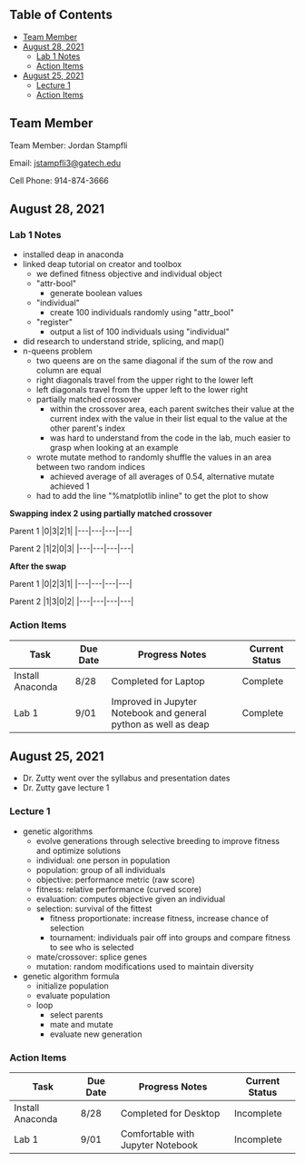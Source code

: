 ## Table of Contents
- [Team Member](#team-member)
- [August 28, 2021](#august-28-2021)
  * [Lab 1 Notes](#lab-1-notes)
  * [Action Items](#action-items)
- [August 25, 2021](#august-25-2021)
  * [Lecture 1](#lecture-1)
  * [Action Items](#action-items-1)


## Team Member 

Team Member: Jordan Stampfli

Email: jstampfli3@gatech.edu

Cell Phone: 914-874-3666

## August 28, 2021

### Lab 1 Notes
* installed deap in anaconda
* linked deap tutorial on creator and toolbox
  * we defined fitness objective and individual object
  * "attr-bool"
    * generate boolean values
  * "individual"
    * create 100 individuals randomly using "attr_bool"
  * "register"
    * output a list of 100 individuals using "individual"
* did research to understand stride, splicing, and map()
* n-queens problem
  * two queens are on the same diagonal if the sum of the row and column are equal
  * right diagonals travel from the upper right to the lower left
  * left diagonals travel from the upper left to the lower right
  * partially matched crossover
    * within the crossover area, each parent switches their value at the current index with the value in their list equal to the value at the other 
      parent's index
    * was hard to understand from the code in the lab, much easier to grasp when looking at an example
  * wrote mutate method to randomly shuffle the values in an area between two random indices
    * achieved average of all averages of 0.54, alternative mutate achieved 1
  * had to add the line "%matplotlib inline" to get the plot to show

**Swapping index 2 using partially matched crossover**

Parent 1
|0|3|2|1|
|---|---|---|---|

Parent 2
|1|2|0|3|
|---|---|---|---|

**After the swap**

Parent 1
|0|2|3|1|
|---|---|---|---|

Parent 2
|1|3|0|2|
|---|---|---|---|

### Action Items

| Task | Due Date | Progress Notes | Current Status|
|---|---|---|---|
|Install Anaconda| 8/28 | Completed for Laptop|Complete|
|Lab 1| 9/01 | Improved in Jupyter Notebook and general python as well as deap|Complete|

## August 25, 2021 
* Dr. Zutty went over the syllabus and presentation dates
* Dr. Zutty gave lecture 1

### Lecture 1
* genetic algorithms
  * evolve generations through selective breeding to improve fitness and optimize solutions
  * individual: one person in population
  * population: group of all individuals
  * objective: performance metric (raw score)
  * fitness: relative performance (curved score)
  * evaluation: computes objective given an individual
  * selection: survival of the fittest
    * fitness proportionate: increase fitness, increase chance of selection
    * tournament: individuals pair off into groups and compare fitness to see who is selected
  * mate/crossover: splice genes
  * mutation: random modifications used to maintain diversity
* genetic algorithm formula
  * initialize population
  * evaluate population
  * loop
    * select parents
    * mate and mutate
    * evaluate new generation

### Action Items

| Task | Due Date | Progress Notes | Current Status|
|---|---|---|---|
|Install Anaconda| 8/28 | Completed for Desktop|Incomplete|
|Lab 1| 9/01 | Comfortable with Jupyter Notebook|Incomplete|
